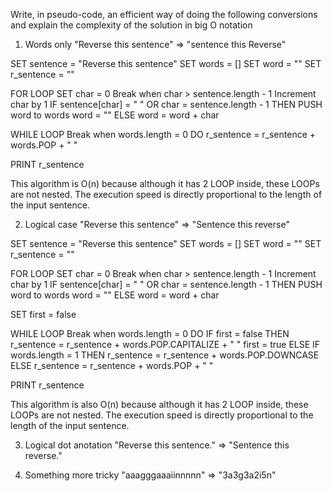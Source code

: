 Write, in pseudo-code, an efficient way of doing the following conversions and explain the complexity of the solution in big O notation

  1. Words only
  "Reverse this sentence" => "sentence this Reverse"

  SET sentence = "Reverse this sentence"
  SET words = []
  SET word = ""
  SET r_sentence = ""

  FOR LOOP
  SET char = 0 
  Break when char > sentence.length - 1
  Increment char by 1
	  IF sentence[char] = " " OR char = sentence.length - 1  THEN
		  PUSH word to words
		  word = ""
	  ELSE
		  word = word + char

  WHILE LOOP
  Break when words.length = 0 DO
	  r_sentence = r_sentence + words.POP + " "

  PRINT r_sentence

This algorithm is O(n) because although it has 2 LOOP inside, these LOOPs are not nested. The execution speed is directly proportional to the length of the input sentence.

  2. Logical case
  "Reverse this sentence" => "Sentence this reverse"

  SET sentence = "Reverse this sentence"
  SET words = []
  SET word = ""
  SET r_sentence = ""

  FOR LOOP
  SET char = 0 
  Break when char > sentence.length - 1
  Increment char by 1
	  IF sentence[char] = " " OR char = sentence.length - 1  THEN
		  PUSH word to words
		  word = ""
	  ELSE
		  word = word + char

  SET first = false

  WHILE LOOP
  Break when words.length = 0 DO
	  IF first = false THEN
		  r_sentence = r_sentence + words.POP.CAPITALIZE + " "
		  first = true
	  ELSE IF words.length = 1 THEN
		  r_sentence = r_sentence + words.POP.DOWNCASE
	  ELSE 
		  r_sentence = r_sentence + words.POP + " "

  PRINT r_sentence

This algorithm is also O(n) because although it has 2 LOOP inside, these LOOPs are not nested. The execution speed is directly proportional to the length of the input sentence.
  
  3. Logical dot anotation
  "Reverse this sentence." => "Sentence this reverse."
  
  4. Something more tricky
  "aaagggaaaiinnnnn" => "3a3g3a2i5n"
